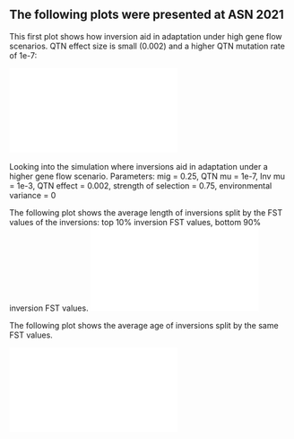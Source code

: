 ## The following plots were presented at ASN 2021

This first plot shows how inversion aid in adaptation under high gene flow scenarios. QTN effect size is small (0.002) and a higher QTN mutation rate of 1e-7:
    
![Local Adaptation](../figures/ASN/LA_polygenic.pdf)

Looking into the simulation where inversions aid in adaptation under a higher gene flow scenario. Parameters: mig = 0.25, QTN mu = 1e-7, 
Inv mu = 1e-3, QTN effect = 0.002, strength of selection = 0.75, environmental variance = 0
  
The following plot shows the average length of inversions split by the FST values of the inversions: top 10% inversion FST values, bottom 90% inversion FST values. 
![](../figures/ASN/InvLength.pdf)
  
The following plot shows the average age of inversions split by the same FST values.  
  
![](../figures/ASN/InvAge.pdf)
